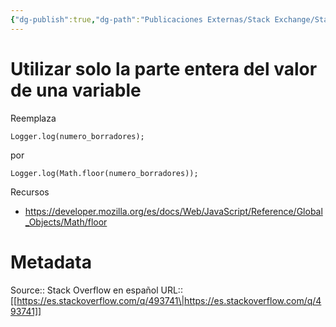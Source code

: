 ```yaml
---
{"dg-publish":true,"dg-path":"Publicaciones Externas/Stack Exchange/Stack Overflow en español/es.stackoverflow.com-493741.md","permalink":"/publicaciones-externas/stack-exchange/stack-overflow-en-espanol/es-stackoverflow-com-493741/","title":"Utilizar solo la parte entera del valor de una variable","hide":true,"noteIcon":"\"0\"","created":"2024-04-03T12:49:10.680-06:00","updated":"2024-04-05T16:43:57.566-06:00"}
---
```


# Utilizar solo la parte entera del valor de una variable

Reemplaza

    Logger.log(numero_borradores);


por

    Logger.log(Math.floor(numero_borradores));

Recursos

- https://developer.mozilla.org/es/docs/Web/JavaScript/Reference/Global_Objects/Math/floor

# Metadata
Source:: Stack Overflow en español
URL:: [[https://es.stackoverflow.com/q/493741\|https://es.stackoverflow.com/q/493741]]

